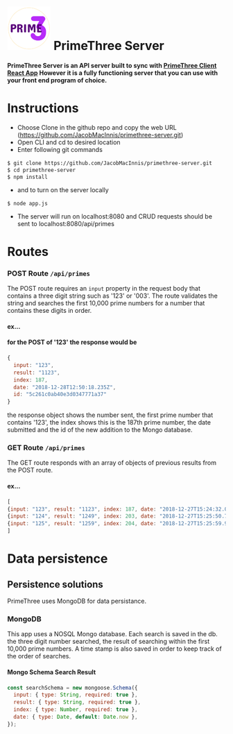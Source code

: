 # ![PrimeThree logo](assets/primethree-logo.png "PrimeThree Logo")   PrimeThree Server

#### PrimeThree Server is an API server built to sync with [PrimeThree Client React App](https://github.com/JacobMacInnis/primethree-client) However it is a fully functioning server that you can use with your front end program of choice.

# Instructions
- Choose Clone in the github repo and copy the web URL (https://github.com/JacobMacInnis/primethree-server.git)
- Open CLI and cd to desired location
- Enter following git commands
```
$ git clone https://github.com/JacobMacInnis/primethree-server.git
$ cd primethree-server
$ npm install
```
- and to turn on the server locally
```
$ node app.js
```
- The server will run on localhost:8080 and CRUD requests should be sent to localhost:8080/api/primes


# Routes

### POST Route `/api/primes`
The POST route requires an `input` property in the request body that contains a three digit string such as '123' or '003'.  The route validates the string and searches the first 10,000 prime numbers for a number that contains these digits in order. 

#### ex...
#### for the POST of '123' the response would be

```javascript
{ 
  input: "123", 
  result: "1123", 
  index: 187, 
  date: "2018-12-28T12:50:18.235Z", 
  id: "5c261c0ab40e3d0347771a37"
}
```

the response object shows the number sent, the first prime number that contains '123', the index shows this is the 187th prime number, the date submitted and the id of the new addition to the Mongo database.

### GET Route `/api/primes`

The GET route responds with an array of objects of previous results from the POST route.

#### ex...

```javascript
[
{input: "123", result: "1123", index: 187, date: "2018-12-27T15:24:32.073Z", id: "5c24eeb07270f14beea"},
{input: "124", result: "1249", index: 203, date: "2018-12-27T15:25:50.759Z", id: "5c24eefe7270f14beea"},
{input: "125", result: "1259", index: 204, date: "2018-12-27T15:25:59.911Z", id: "5c24ef077270f14beea"}
]
```


# Data persistence

## Persistence solutions

PrimeThree uses MongoDB for data persistance.  

### MongoDB

This app uses a NOSQL Mongo database. Each search is saved in the db.   the three digit number searched, the result of searching within the first 10,000 prime numbers.  A time stamp is also saved in order to keep track of the order of searches.

#### Mongo Schema Search Result

```javascript
const searchSchema = new mongoose.Schema({
  input: { type: String, required: true },
  result: { type: String, required: true },
  index: { type: Number, required: true },
  date: { type: Date, default: Date.now },
});
```

